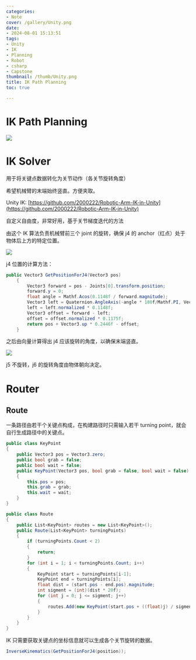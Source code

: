```yaml
---
categories:
- Note
cover: /gallery/Unity.png
date:
- 2024-08-01 15:13:51
tags:
- Unity
- IK
- Planning
- Robot
- csharp
- Capstone
thumbnail: /thumb/Unity.png
title: IK Path Planning
toc: true

---
```

# IK Path Planning

![](Lvq2b2dvhoB5d3xAv75chgp8nBf.png)

# IK Solver

用于将关键点数据转化为关节动作（各关节旋转角度）

希望机械臂的末端始终竖直。方便夹取。

Unity IK: [https://github.com/2000222/Robotic-Arm-IK-in-Unity](https://github.com/2000222/Robotic-Arm-IK-in-Unity)

自定义自由度，非常好用，基于关节梯度迭代的方法

由这个 IK 算法负责机械臂前三个 joint 的旋转，确保 j4 的 anchor（红点）处于物体后上方的特定位置。

![](YhzkblkttovgKhxaTmecLcnAnyh.png)

j4 位置的计算方法：

```csharp
public Vector3 GetPositionForJ4(Vector3 pos)
    {
        Vector3 forward = pos - Joints[0].transform.position;
        forward.y = 0;
        float angle = Mathf.Acos(0.1148f / forward.magnitude);
        Vector3 left = Quaternion.AngleAxis(-angle * 180f/Mathf.PI, Vector3.up) * forward;
        left = left.normalized * 0.1148f;
        Vector3 offset = forward - left;
        offset = offset.normalized * 0.1175f;
        return pos + Vector3.up * 0.2446f - offset;
    }
```

之后由向量计算得出 j4 应该旋转的角度，以确保末端竖直。

![](Goq4beNgiorQU4xvCkkcMyTrnJb.png)

j5 不旋转，j6 的旋转角度由物体朝向决定。

# Router

## Route

一条路径由若干个关键点构成，在构建路径时只需输入若干 turning point，就会自行生成路径中的关键点。

```csharp
public class KeyPoint
{
    public Vector3 pos = Vector3.zero;
    public bool grab = false;
    public bool wait = false;
    public KeyPoint(Vector3 pos, bool grab = false, bool wait = false)
    {
        this.pos = pos;
        this.grab = grab;
        this.wait = wait;
    }
}

public class Route
{
    public List<KeyPoint> routes = new List<KeyPoint>();
    public Route(List<KeyPoint> turningPoints)
    {
        if (turningPoints.Count < 2)
        {
            return;
        }
        for (int i = 1; i < turningPoints.Count; i++)
        {
            KeyPoint start = turningPoints[i-1];
            KeyPoint end = turningPoints[i];
            float dist = (start.pos - end.pos).magnitude;
            int sigment = (int)(dist * 20f);
            for (int j = 0; j <= sigment; j++)
            {
                routes.Add(new KeyPoint(start.pos + ((float)j) / sigment * (end.pos - start.pos), start.grab));
            }
        }
    }
}
```

IK 只需要获取关键点的坐标信息就可以生成各个关节旋转的数据。

```csharp
InverseKinematics(GetPositionForJ4(position));
```
